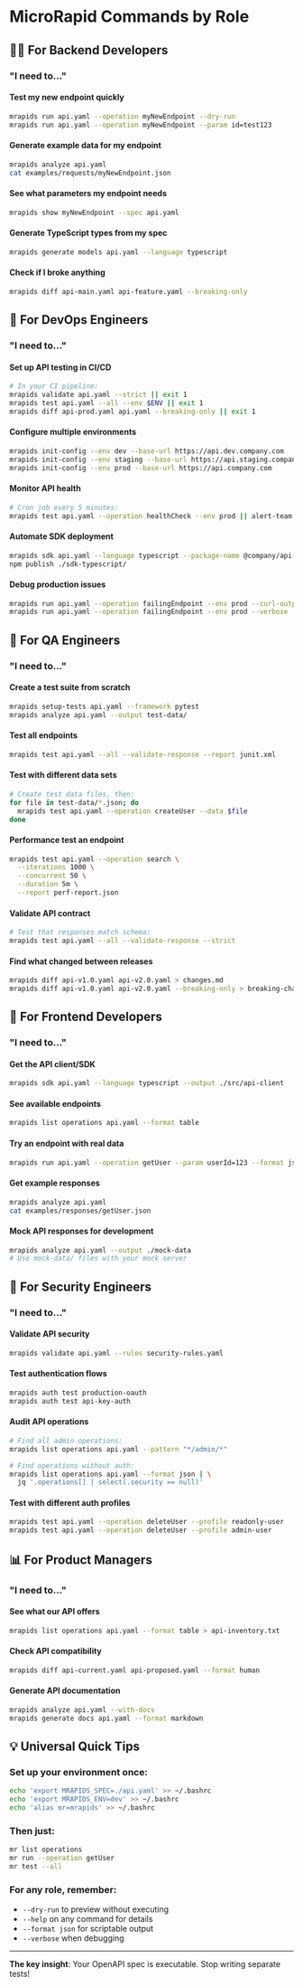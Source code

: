 # MicroRapid Commands by Role

## 👩‍💻 For Backend Developers

### "I need to..."

#### Test my new endpoint quickly
```bash
mrapids run api.yaml --operation myNewEndpoint --dry-run
mrapids run api.yaml --operation myNewEndpoint --param id=test123
```

#### Generate example data for my endpoint
```bash
mrapids analyze api.yaml
cat examples/requests/myNewEndpoint.json
```

#### See what parameters my endpoint needs
```bash
mrapids show myNewEndpoint --spec api.yaml
```

#### Generate TypeScript types from my spec
```bash
mrapids generate models api.yaml --language typescript
```

#### Check if I broke anything
```bash
mrapids diff api-main.yaml api-feature.yaml --breaking-only
```

## 🔧 For DevOps Engineers

### "I need to..."

#### Set up API testing in CI/CD
```bash
# In your CI pipeline:
mrapids validate api.yaml --strict || exit 1
mrapids test api.yaml --all --env $ENV || exit 1
mrapids diff api-prod.yaml api.yaml --breaking-only || exit 1
```

#### Configure multiple environments
```bash
mrapids init-config --env dev --base-url https://api.dev.company.com
mrapids init-config --env staging --base-url https://api.staging.company.com
mrapids init-config --env prod --base-url https://api.company.com
```

#### Monitor API health
```bash
# Cron job every 5 minutes:
mrapids test api.yaml --operation healthCheck --env prod || alert-team
```

#### Automate SDK deployment
```bash
mrapids sdk api.yaml --language typescript --package-name @company/api-client
npm publish ./sdk-typescript/
```

#### Debug production issues
```bash
mrapids run api.yaml --operation failingEndpoint --env prod --curl-output
mrapids run api.yaml --operation failingEndpoint --env prod --verbose
```

## 🧪 For QA Engineers

### "I need to..."

#### Create a test suite from scratch
```bash
mrapids setup-tests api.yaml --framework pytest
mrapids analyze api.yaml --output test-data/
```

#### Test all endpoints
```bash
mrapids test api.yaml --all --validate-response --report junit.xml
```

#### Test with different data sets
```bash
# Create test data files, then:
for file in test-data/*.json; do
  mrapids test api.yaml --operation createUser --data $file
done
```

#### Performance test an endpoint
```bash
mrapids test api.yaml --operation search \
  --iterations 1000 \
  --concurrent 50 \
  --duration 5m \
  --report perf-report.json
```

#### Validate API contract
```bash
# Test that responses match schema:
mrapids test api.yaml --all --validate-response --strict
```

#### Find what changed between releases
```bash
mrapids diff api-v1.0.yaml api-v2.0.yaml > changes.md
mrapids diff api-v1.0.yaml api-v2.0.yaml --breaking-only > breaking-changes.md
```

## 🎨 For Frontend Developers

### "I need to..."

#### Get the API client/SDK
```bash
mrapids sdk api.yaml --language typescript --output ./src/api-client
```

#### See available endpoints
```bash
mrapids list operations api.yaml --format table
```

#### Try an endpoint with real data
```bash
mrapids run api.yaml --operation getUser --param userId=123 --format json | jq .
```

#### Get example responses
```bash
mrapids analyze api.yaml
cat examples/responses/getUser.json
```

#### Mock API responses for development
```bash
mrapids analyze api.yaml --output ./mock-data
# Use mock-data/ files with your mock server
```

## 🔐 For Security Engineers

### "I need to..."

#### Validate API security
```bash
mrapids validate api.yaml --rules security-rules.yaml
```

#### Test authentication flows
```bash
mrapids auth test production-oauth
mrapids auth test api-key-auth
```

#### Audit API operations
```bash
# Find all admin operations:
mrapids list operations api.yaml --pattern "*/admin/*"

# Find operations without auth:
mrapids list operations api.yaml --format json | \
  jq '.operations[] | select(.security == null)'
```

#### Test with different auth profiles
```bash
mrapids test api.yaml --operation deleteUser --profile readonly-user
mrapids test api.yaml --operation deleteUser --profile admin-user
```

## 📊 For Product Managers

### "I need to..."

#### See what our API offers
```bash
mrapids list operations api.yaml --format table > api-inventory.txt
```

#### Check API compatibility
```bash
mrapids diff api-current.yaml api-proposed.yaml --format human
```

#### Generate API documentation
```bash
mrapids analyze api.yaml --with-docs
mrapids generate docs api.yaml --format markdown
```

## 💡 Universal Quick Tips

### Set up your environment once:
```bash
echo 'export MRAPIDS_SPEC=./api.yaml' >> ~/.bashrc
echo 'export MRAPIDS_ENV=dev' >> ~/.bashrc
echo 'alias mr=mrapids' >> ~/.bashrc
```

### Then just:
```bash
mr list operations
mr run --operation getUser
mr test --all
```

### For any role, remember:
- `--dry-run` to preview without executing
- `--help` on any command for details
- `--format json` for scriptable output
- `--verbose` when debugging

---

**The key insight**: Your OpenAPI spec is executable. Stop writing separate tests!